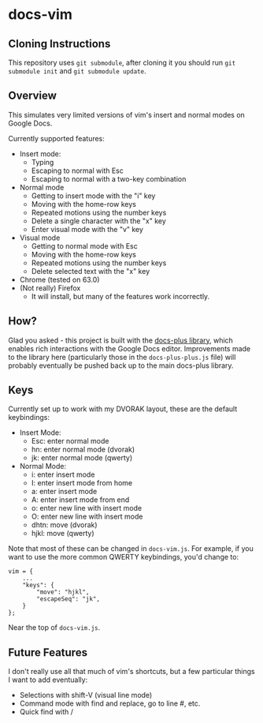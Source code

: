 # docs-vim
## Cloning Instructions
This repository uses ``git submodule``, after cloning it you should run ``git
submodule init`` and ``git submodule update``.

## Overview
This simulates very limited versions of vim's insert and normal modes on Google
Docs.

Currently supported features:
* Insert mode:
    * Typing
    * Escaping to normal with Esc
    * Escaping to normal with a two-key combination
* Normal mode
    * Getting to insert mode with the "i" key
    * Moving with the home-row keys
    * Repeated motions using the number keys
    * Delete a single character with the "x" key
    * Enter visual mode with the "v" key
* Visual mode
    * Getting to normal mode with Esc
    * Moving with the home-row keys
    * Repeated motions using the number keys
    * Delete selected text with the "x" key
* Chrome (tested on 63.0)
* (Not really) Firefox
    * It will install, but many of the features work incorrectly.

## How?
Glad you asked - this project is built with the [docs-plus
library](https://github.com/matthewsot/docs-plus), which enables rich
interactions with the Google Docs editor. Improvements made to the library here
(particularly those in the ``docs-plus-plus.js`` file) will probably eventually
be pushed back up to the main docs-plus library.

## Keys
Currently set up to work with my DVORAK layout, these are the default keybindings:

* Insert Mode:
    * Esc: enter normal mode
    * hn: enter normal mode (dvorak)
    * jk: enter normal mode (qwerty)
* Normal Mode:
    * i: enter insert mode
    * I: enter insert mode from home
    * a: enter insert mode
    * A: enter insert mode from end
    * o: enter new line with insert mode
    * O: enter new line with insert mode
    * dhtn: move (dvorak)
    * hjkl: move (qwerty)

Note that most of these can be changed in ``docs-vim.js``. For example, if you
want to use the more common QWERTY keybindings, you'd change to:

```
vim = {
    ...
    "keys": {
        "move": "hjkl",
        "escapeSeq": "jk",
    }
};
```

Near the top of ``docs-vim.js``.

## Future Features
I don't really use all that much of vim's shortcuts, but a few particular things I want to add
eventually:

* Selections with shift-V (visual line mode)
* Command mode with find and replace, go to line #, etc.
* Quick find with /

